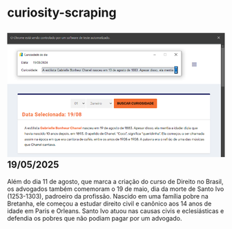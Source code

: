 # curiosity-scraping
![Budget](./execucao.png)
19/05/2025
-
Além do dia 11 de agosto, que marca a criação do curso de Direito no Brasil, os advogados também comemoram o 19 de maio, dia da morte de Santo Ivo (1253-1303), padroeiro da profissão. Nascido em uma família pobre na Bretanha, ele começou a estudar direito civil e canônico aos 14 anos de idade em Paris e Orleans. Santo Ivo atuou nas causas civis e eclesiásticas e defendia os pobres que não podiam pagar por um advogado.
